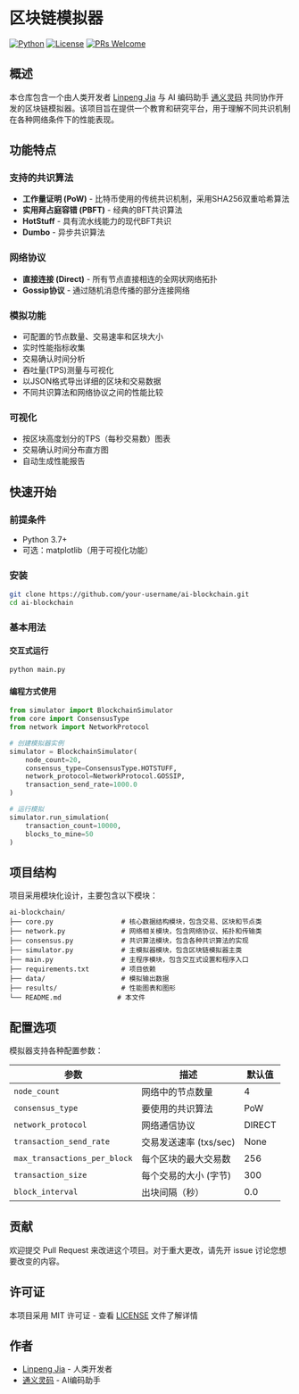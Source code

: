 # 区块链模拟器

[![Python](https://img.shields.io/badge/python-3.7+-blue.svg)](https://www.python.org/downloads/)
[![License](https://img.shields.io/badge/license-MIT-green.svg)](LICENSE)
[![PRs Welcome](https://img.shields.io/badge/PRs-welcome-brightgreen.svg)](https://github.com/your-username/ai-blockchain/pulls)

## 概述

本仓库包含一个由人类开发者 [Linpeng Jia](https://github.com/jialinpeng) 与 AI 编码助手 [通义灵码](https://tongyi.aliyun.com/) 共同协作开发的区块链模拟器。该项目旨在提供一个教育和研究平台，用于理解不同共识机制在各种网络条件下的性能表现。

## 功能特点

### 支持的共识算法
- **工作量证明 (PoW)** - 比特币使用的传统共识机制，采用SHA256双重哈希算法
- **实用拜占庭容错 (PBFT)** - 经典的BFT共识算法
- **HotStuff** - 具有流水线能力的现代BFT共识
- **Dumbo** - 异步共识算法

### 网络协议
- **直接连接 (Direct)** - 所有节点直接相连的全网状网络拓扑
- **Gossip协议** - 通过随机消息传播的部分连接网络

### 模拟功能
- 可配置的节点数量、交易速率和区块大小
- 实时性能指标收集
- 交易确认时间分析
- 吞吐量(TPS)测量与可视化
- 以JSON格式导出详细的区块和交易数据
- 不同共识算法和网络协议之间的性能比较

### 可视化
- 按区块高度划分的TPS（每秒交易数）图表
- 交易确认时间分布直方图
- 自动生成性能报告

## 快速开始

### 前提条件
- Python 3.7+
- 可选：matplotlib（用于可视化功能）

### 安装
```bash
git clone https://github.com/your-username/ai-blockchain.git
cd ai-blockchain
```

### 基本用法

#### 交互式运行
```bash
python main.py
```

#### 编程方式使用
```python
from simulator import BlockchainSimulator
from core import ConsensusType
from network import NetworkProtocol

# 创建模拟器实例
simulator = BlockchainSimulator(
    node_count=20,
    consensus_type=ConsensusType.HOTSTUFF,
    network_protocol=NetworkProtocol.GOSSIP,
    transaction_send_rate=1000.0
)

# 运行模拟
simulator.run_simulation(
    transaction_count=10000,
    blocks_to_mine=50
)
```

## 项目结构

项目采用模块化设计，主要包含以下模块：

```
ai-blockchain/
├── core.py                 # 核心数据结构模块，包含交易、区块和节点类
├── network.py              # 网络相关模块，包含网络协议、拓扑和传输类
├── consensus.py            # 共识算法模块，包含各种共识算法的实现
├── simulator.py            # 主模拟器模块，包含区块链模拟器主类
├── main.py                 # 主程序模块，包含交互式设置和程序入口
├── requirements.txt        # 项目依赖
├── data/                   # 模拟输出数据
├── results/                # 性能图表和图形
└── README.md              # 本文件
```

## 配置选项

模拟器支持各种配置参数：

| 参数 | 描述 | 默认值 |
|-----------|-------------|---------|
| `node_count` | 网络中的节点数量 | 4 |
| `consensus_type` | 要使用的共识算法 | PoW |
| `network_protocol` | 网络通信协议 | DIRECT |
| `transaction_send_rate` | 交易发送速率 (txs/sec) | None |
| `max_transactions_per_block` | 每个区块的最大交易数 | 256 |
| `transaction_size` | 每个交易的大小 (字节) | 300 |
| `block_interval` | 出块间隔（秒） | 0.0 |

## 贡献

欢迎提交 Pull Request 来改进这个项目。对于重大更改，请先开 issue 讨论您想要改变的内容。

## 许可证

本项目采用 MIT 许可证 - 查看 [LICENSE](LICENSE) 文件了解详情

## 作者

- [Linpeng Jia](https://github.com/jialinpeng) - 人类开发者
- [通义灵码](https://tongyi.aliyun.com/) - AI编码助手
